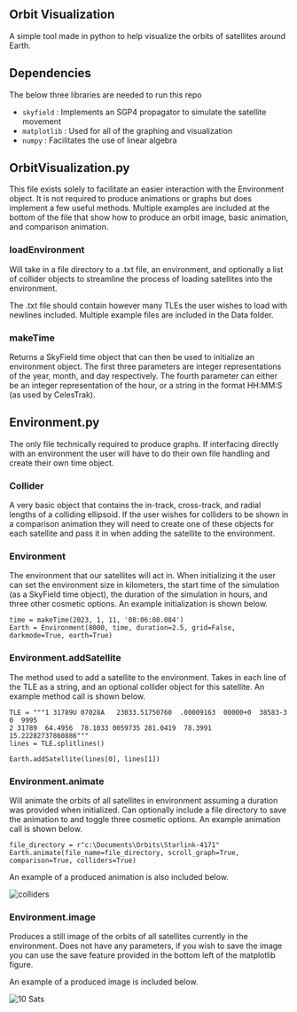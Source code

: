 ## Orbit Visualization
A simple tool made in python to help visualize the orbits of satellites around Earth.
  
  
  
## Dependencies
The below three libraries are needed to run this repo
  
* `skyfield` : Implements an SGP4 propagator to simulate the satellite movement
* `matplotlib` : Used for all of the graphing and visualization
* `numpy` : Facilitates the use of linear algebra



## OrbitVisualization.py
This file exists solely to facilitate an easier interaction with the Environment object. It is not required to produce animations or graphs but does implement a few useful methods. Multiple examples are included at the bottom of the file that show how to produce an orbit image, basic animation, and comparison animation.

### loadEnvironment
Will take in a file directory to a .txt file, an environment, and optionally a list of collider objects to streamline the process of loading satellites into the environment. 

The .txt file should contain however many TLEs the user wishes to load with newlines included. Multiple example files are included in the Data folder.

### makeTime
Returns a SkyField time object that can then be used to initialize an environment object. The first three parameters are integer representations of the year, month, and day respectively. The fourth parameter can either be an integer representation of the hour, or a string in the format HH:MM:S (as used by CelesTrak).



## Environment.py
The only file technically required to produce graphs. If interfacing directly with an environment the user will have to do their own file handling and create their own time object.

### Collider
A very basic object that contains the in-track, cross-track, and radial lengths of a colliding ellipsoid. If the user wishes for colliders to be shown in a comparison animation they will need to create one of these objects for each satellite and pass it in when adding the satellite to the environment.

### Environment
The environment that our satellites will act in. When initializing it the user can set the environment size in kilometers, the start time of the simulation (as a SkyField time object), the duration of the simulation in hours, and three other cosmetic options. An example initialization is shown below.

    time = makeTime(2023, 1, 11, '08:06:08.084')
    Earth = Environment(8000, time, duration=2.5, grid=False, darkmode=True, earth=True)
    
### Environment.addSatellite
The method used to add a satellite to the environment. Takes in each line of the TLE as a string, and an optional collider object for this satellite. An example method call is shown below.

    TLE = """1 31789U 07028A   23033.51750760  .00009163  00000+0  38583-3 0  9995
    2 31789  64.4956  78.1033 0059735 281.0419  78.3991 15.22282737860886"""
    lines = TLE.splitlines()
    
    Earth.addSatellite(lines[0], lines[1])
    
### Environment.animate
Will animate the orbits of all satellites in environment assuming a duration was provided when initialized. Can optionally include a file directory to save the animation to and toggle three cosmetic options. An example animation call is shown below.

    file_directory = r"c:\Documents\Orbits\Starlink-4171"
    Earth.animate(file_name=file_directory, scroll_graph=True, comparison=True, colliders=True)
    
An example of a produced animation is also included below.

![colliders](https://user-images.githubusercontent.com/122303295/216702597-5612d3ae-772f-4f16-b1b0-cf347ea1ecf2.gif)

### Environment.image
Produces a still image of the orbits of all satellites currently in the environment. Does not have any parameters, if you wish to save the image you can use the save feature provided in the bottom left of the matplotlib figure. 

An example of a produced image is included below.

![10 Sats](https://user-images.githubusercontent.com/122303295/216703133-96c3df4d-dc52-4992-b8fc-ec0909cef44b.png)

